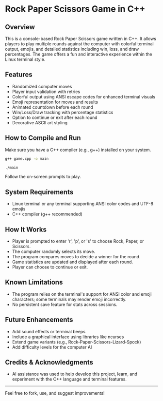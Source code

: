 # Rock Paper Scissors Game in C++

## Overview

This is a console-based Rock Paper Scissors game written in C++. It allows players to play multiple rounds against the computer with colorful terminal output, emojis, and detailed statistics including win, loss, and draw percentages. The game offers a fun and interactive experience within the Linux terminal style.

## Features

- Randomized computer moves
- Player input validation with retries
- Colorful output using ANSI escape codes for enhanced terminal visuals
- Emoji representation for moves and results
- Animated countdown before each round
- Win/Loss/Draw tracking with percentage statistics
- Option to continue or exit after each round
- Decorative ASCII art styling

## How to Compile and Run

Make sure you have a C++ compiler (e.g., g++) installed on your system.

```bash
g++ game.cpp -o main

./main
```

Follow the on-screen prompts to play.

## System Requirements

- Linux terminal or any terminal supporting ANSI color codes and UTF-8 emojis
- C++ compiler (g++ recommended)

## How It Works

- Player is prompted to enter 'r', 'p', or 's' to choose Rock, Paper, or Scissors.
- The computer randomly selects its move.
- The program compares moves to decide a winner for the round.
- Game statistics are updated and displayed after each round.
- Player can choose to continue or exit.

## Known Limitations

- The program relies on the terminal's support for ANSI color and emoji characters; some terminals may render emoji incorrectly.
- No persistent save feature for stats across sessions.

## Future Enhancements

- Add sound effects or terminal beeps
- Include a graphical interface using libraries like ncurses
- Extend game variants (e.g., Rock-Paper-Scissors-Lizard-Spock)
- Add difficulty levels for the computer AI

## Credits & Acknowledgments

- AI assistance was used to help develop this project, learn, and experiment with the C++ language and terminal features.

---

Feel free to fork, use, and suggest improvements!
